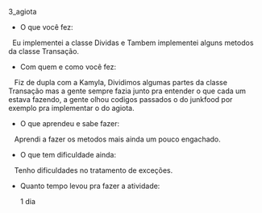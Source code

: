 3_agiota

- O que você fez:
  
   Eu implementei a classe Dividas e Tambem implementei alguns metodos da classe Transação.
   
- Com quem e como você fez:

    Fiz de dupla com a Kamyla, Dividimos algumas partes da classe Transação mas a gente sempre fazia junto pra entender o           que cada um estava fazendo, a gente olhou codigos passados o do junkfood por exemplo pra implementar o do agiota.
    
- O que aprendeu e sabe fazer:

    Aprendi a fazer os metodos mais ainda um pouco engachado.

- O que tem dificuldade ainda:

    Tenho dificuldades no tratamento de exceções.
     
- Quanto tempo levou pra fazer a atividade:

     1 dia

